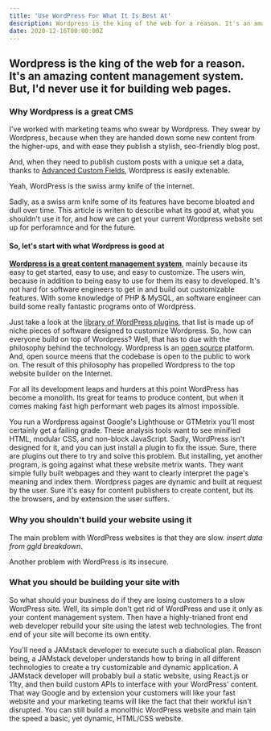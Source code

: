 ```yaml
---
title: 'Use WordPress For What It Is Best At'
description: Wordpress is the king of the web for a reason. It's an amazing content management system. But, I'd never use it for building web pages.
date: 2020-12-16T00:00:00Z
---
```


## Wordpress is the king of the web for a reason. It's an amazing content management system. But, I'd never use it for building web pages.

### Why Wordpress is a great CMS

I've worked with marketing teams who swear by Wordpress. They swear by Wordpress, because when they are handed down some new content from the higher-ups, and with ease they publish a stylish, seo-friendly blog post. 

And, when they need to publish custom posts with a unique set a data, thanks to [Advanced Custom Fields](https://www.advancedcustomfields.com/), Wordpress is easily extenable. 

Yeah, WordPress is the swiss army knife of the internet.

Sadly, as a swiss arm knife some of its features have become bloated and dull over time. This article is writen to describe what its good at, what you shouldn't use it for, and how we can get your current Wordpress website set up for perforamnce and for the future.

#### So, let's start with what Wordpress is good at

<u>**Wordpress is a great content management system**</u>, mainly because its easy to get started, easy to use, and easy to customize. The users win, because in addition to being easy to use for them its easy to developed. It's not hard for software engineers to get in and build out customizable features. With some knowledge of PHP & MySQL, an software engineer can build some really fantastic programs onto of Wordpress.

Just take a look at the [library of WordPress plugins](https://wordpress.org/plugins/), that list is made up of niche pieces of software designed to customize Wordpress. So, how can everyone build on top of Wordpress? Well, that has to due with the philosophy behind the technology. Wordpress is an [open source](https://opensource.org/) platform. And, open source meens that the codebase is open to the public to work on. The result of this philosophy has propelled Wordpress to the top website builder on the Internet.

For all its development leaps and hurders at this point WordPress has become a monolith. Its great for teams to produce content, but when it comes making fast high performant web pages its almost impossible. 

You run a Wordpress against Google's Lighthouse or GTMetrix you'll most certainly get a failing grade. These analysis tools want to see minified HTML, modular CSS, and non-block JavaScript. Sadly, WordPress isn't designed for it, and you can just install a plugin to fix the issue. Sure, there are plugins out there to try and solve this problem. But installing, yet another program, is going against what these website metrix wants. They want simple fully built webpages and they want to clearly interpret the page's meaning and index them. Wordpress pages are dynamic and built at request by the user. Sure it's easy for content publishers to create content, but its the browsers, and by extension the user suffers. 

### Why you shouldn't build your website using it

The main problem with WordPress websites is that they are slow. *insert data from ggld breakdown*. 

Another problem with WordPress is its insecure.

### What you should be building your site with

So what should your business do if they are losing customers to a slow WordPress site. Well, its simple don't get rid of WordPress and use it only as your content management system. Then have a highly-trianed front end web developer rebuild your site using the latest web technologies. The front end of your site will become its own entity.

You'll need a JAMstack developer to execute such a diabolical plan. Reason being, a JAMstack developer understands how to bring in all different technologies to create a try customizable and dynamic application. A JAMstack developer will probably buil a static website, using React.js or 11ty, and then build custom APIs to interface with your WordPress' content. That way Google and by extension your customers will like your fast website and your marketing teams will like the fact that their workful isn't disrupted. You can still build a monolthic WordPress website and main tain the speed a basic, yet dynamic, HTML/CSS website.